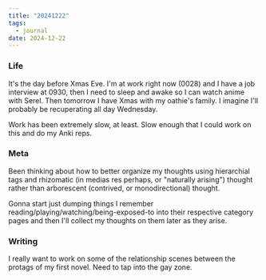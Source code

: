 ```yaml
---
title: "20241222"
tags:
  - journal
date: 2024-12-22
---
```


### Life

It's the day before Xmas Eve. I'm at work right now (0028) and I have a job interview at 0930, then I need to sleep and awake so I can watch anime with Serel. Then tomorrow I have Xmas with my oathie's family. I imagine I'll probably be recuperating all day Wednesday. 

Work has been extremely slow, at least. Slow enough that I could work on this and do my Anki reps.


### Meta

Been thinking about how to better organize my thoughts using hierarchial tags and rhizomatic (in medias res perhaps, or "naturally arising") thought rather than arborescent (contrived, or monodirectional) thought.

Gonna start just dumping things I remember reading/playing/watching/being-exposed-to into their respective category pages and then I'll collect my thoughts on them later as they arise. 

### Writing

I really want to work on some of the relationship scenes between the protags of my first novel. Need to tap into the gay zone.